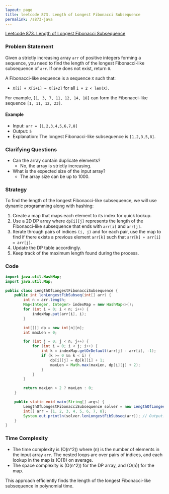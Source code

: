 ```yaml
---
layout: page
title: leetcode 873. Length of Longest Fibonacci Subsequence
permalink: /s873-java
---
```

[Leetcode 873. Length of Longest Fibonacci Subsequence](https://algoadvance.github.io/algoadvance/l873)
### Problem Statement
Given a strictly increasing array `arr` of positive integers forming a sequence, you need to find the length of the longest Fibonacci-like subsequence of `arr`. If one does not exist, return `0`.

A Fibonacci-like sequence is a sequence `X` such that:
- `X[i] + X[i+1] = X[i+2]` for all `i + 2 < len(X)`.

For example, `[1, 3, 7, 11, 12, 14, 18]` can form the Fibonacci-like sequence `[1, 11, 12, 23]`.

#### Example
- Input: `arr = [1,2,3,4,5,6,7,8]`
- Output: `5`
- Explanation: The longest Fibonacci-like subsequence is `[1,2,3,5,8]`.

### Clarifying Questions
- Can the array contain duplicate elements? 
  - No, the array is strictly increasing.
- What is the expected size of the input array?
  - The array size can be up to 1000.

### Strategy
To find the length of the longest Fibonacci-like subsequence, we will use dynamic programming along with hashing:
1. Create a map that maps each element to its index for quick lookup.
2. Use a 2D DP array where `dp[i][j]` represents the length of the Fibonacci-like subsequence that ends with `arr[i]` and `arr[j]`.
3. Iterate through pairs of indices `(i, j)` and for each pair, use the map to find if there exists a previous element `arr[k]` such that `arr[k] + arr[i] = arr[j]`.
4. Update the DP table accordingly.
5. Keep track of the maximum length found during the process.

### Code

```java
import java.util.HashMap;
import java.util.Map;

public class LengthOfLongestFibonacciSubsequence {
    public int lenLongestFibSubseq(int[] arr) {
        int n = arr.length;
        Map<Integer, Integer> indexMap = new HashMap<>();
        for (int i = 0; i < n; i++) {
            indexMap.put(arr[i], i);
        }

        int[][] dp = new int[n][n];
        int maxLen = 0;

        for (int j = 0; j < n; j++) {
            for (int i = 0; i < j; i++) {
                int k = indexMap.getOrDefault(arr[j] - arr[i], -1);
                if (k >= 0 && k < i) {
                    dp[i][j] = dp[k][i] + 1;
                    maxLen = Math.max(maxLen, dp[i][j] + 2);
                }
            }
        }

        return maxLen > 2 ? maxLen : 0;
    }

    public static void main(String[] args) {
        LengthOfLongestFibonacciSubsequence solver = new LengthOfLongestFibonacciSubsequence();
        int[] arr = {1, 2, 3, 4, 5, 6, 7, 8};
        System.out.println(solver.lenLongestFibSubseq(arr)); // Output: 5
    }
}
```

### Time Complexity
- The time complexity is \(O(n^2)\) where \(n\) is the number of elements in the input array `arr`. The nested loops are over pairs of indices, and each lookup in the map is \(O(1)\) on average.
- The space complexity is \(O(n^2)\) for the DP array, and \(O(n)\) for the map.

This approach efficiently finds the length of the longest Fibonacci-like subsequence in polynomial time.